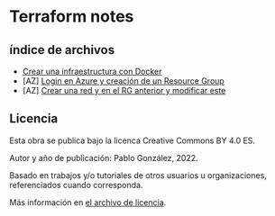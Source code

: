 # Terraform notes

## índice de archivos

 * [Crear una infraestructura con Docker](./files/1-docker-terraform/)
 * [AZ] [Login en Azure y creación de un Resource Group](./files/2-azure-resourcegroup/)
 * [AZ] [Crear una red y en el RG anterior y modificar este](./files/3-azure-add_net_to_rg/)


## Licencia
Esta obra se publica bajo la licenca Creative Commons BY 4.0 ES.

Autor y año de publicación: Pablo González, 2022. 

Basado en trabajos y/o tutoriales de otros usuarios u organizaciones, referenciados cuando corresponda.

Más información en [el archivo de licencia](./license.md).